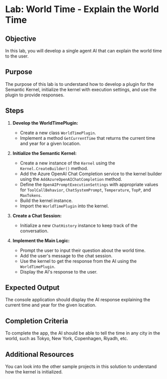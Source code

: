 # Lab: World Time - Explain the World Time

## Objective
In this lab, you will develop a single agent AI that can explain the world time to the user.

## Purpose
The purpose of this lab is to understand how to develop a plugin for the Semantic Kernel, initialize the kernel with execution settings, and use the plugin to provide responses.

## Steps

1. **Develop the WorldTimePlugin:**
   - Create a new class `WorldTimePlugin`.
   - Implement a method `GetCurrentTime` that returns the current time and year for a given location.

2. **Initialize the Semantic Kernel:**
   - Create a new instance of the `Kernel` using the `Kernel.CreateBuilder()` method.
   - Add the Azure OpenAI Chat Completion service to the kernel builder using the `AddAzureOpenAIChatCompletion` method.
   - Define the `OpenAIPromptExecutionSettings` with appropriate values for `ToolCallBehavior`, `ChatSystemPrompt`, `Temperature`, `TopP`, and `MaxTokens`.
   - Build the kernel instance.
   - Import the `WorldTimePlugin` into the kernel.

3. **Create a Chat Session:**
   - Initialize a new `ChatHistory` instance to keep track of the conversation.

4. **Implement the Main Logic:**
   - Prompt the user to input their question about the world time.
   - Add the user's message to the chat session.
   - Use the kernel to get the response from the AI using the `WorldTimePlugin`.
   - Display the AI's response to the user.

## Expected Output
The console application should display the AI response explaining the current time and year for the given location.

## Completion Criteria
To complete the app, the AI should be able to tell the time in any city in the world, such as Tokyo, New York, Copenhagen, Riyadh, etc.

## Additional Resources
You can look into the other sample projects in this solution to understand how the kernel is initialized.
